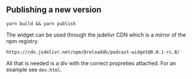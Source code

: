 ## Publishing a new version

```
yarn build && yarn publish
```

The widget can be used through the jsdelivr CDN which is a mirror of the npm registry.

```
https://cdn.jsdelivr.net/npm/@reloaddk/podcast-widget@0.0.1-rc.8/
```

All that is needed is a div with the correct propreties attached.
For an example see `dev.html`.
